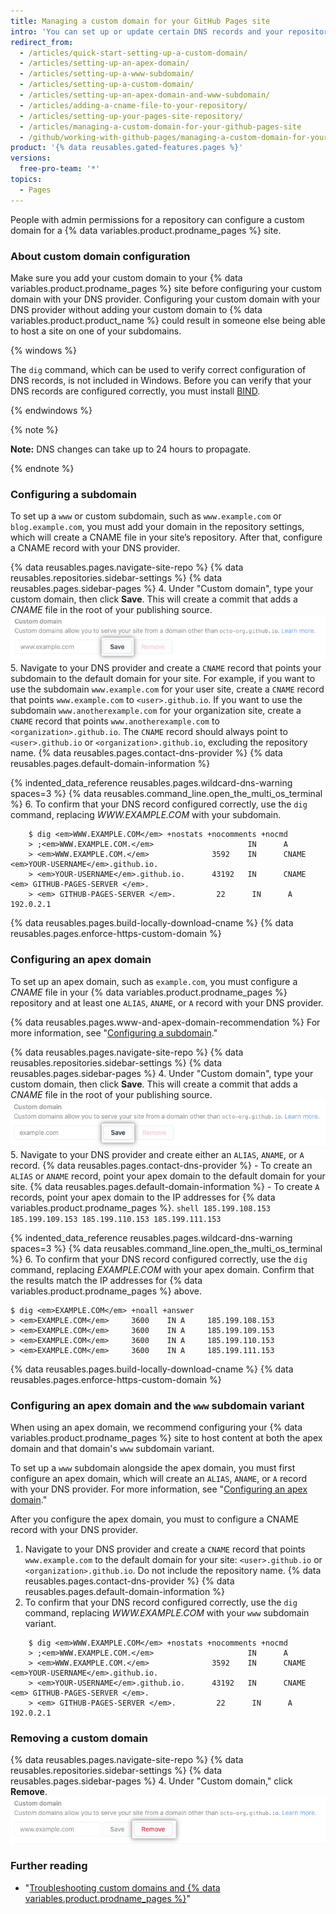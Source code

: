 ```yaml
---
title: Managing a custom domain for your GitHub Pages site
intro: 'You can set up or update certain DNS records and your repository settings to point the default domain for your {% data variables.product.prodname_pages %} site to a custom domain.'
redirect_from:
  - /articles/quick-start-setting-up-a-custom-domain/
  - /articles/setting-up-an-apex-domain/
  - /articles/setting-up-a-www-subdomain/
  - /articles/setting-up-a-custom-domain/
  - /articles/setting-up-an-apex-domain-and-www-subdomain/
  - /articles/adding-a-cname-file-to-your-repository/
  - /articles/setting-up-your-pages-site-repository/
  - /articles/managing-a-custom-domain-for-your-github-pages-site
  - /github/working-with-github-pages/managing-a-custom-domain-for-your-github-pages-site
product: '{% data reusables.gated-features.pages %}'
versions:
  free-pro-team: '*'
topics:
  - Pages
---
```


People with admin permissions for a repository can configure a custom domain for a {% data variables.product.prodname_pages %} site.

### About custom domain configuration

Make sure you add your custom domain to your {% data variables.product.prodname_pages %} site before configuring your custom domain with your DNS provider. Configuring your custom domain with your DNS provider without adding your custom domain to {% data variables.product.product_name %} could result in someone else being able to host a site on one of your subdomains.

{% windows %}

The `dig` command, which can be used to verify correct configuration of DNS records, is not included in Windows. Before you can verify that your DNS records are configured correctly, you must install [BIND](https://www.isc.org/bind/).

{% endwindows %}

{% note %}

**Note:** DNS changes can take up to 24 hours to propagate.

{% endnote %}

### Configuring a subdomain

To set up a `www` or custom subdomain, such as `www.example.com` or `blog.example.com`, you must add your domain in the repository settings, which will create a CNAME file in your site’s repository. After that, configure a CNAME record with your DNS provider.

{% data reusables.pages.navigate-site-repo %}
{% data reusables.repositories.sidebar-settings %}
{% data reusables.pages.sidebar-pages %}
4. Under "Custom domain", type your custom domain, then click **Save**. This will create a commit that adds a _CNAME_ file in the root of your publishing source.
  ![Save custom domain button](/assets/images/help/pages/save-custom-subdomain.png)
5. Navigate to your DNS provider and create a `CNAME` record that points your subdomain to the default domain for your site. For example, if you want to use the subdomain `www.example.com` for your user site, create a `CNAME` record that points `www.example.com` to `<user>.github.io`. If you want to use the subdomain `www.anotherexample.com` for your organization site, create a `CNAME` record that points `www.anotherexample.com` to `<organization>.github.io`. The `CNAME` record should always point to `<user>.github.io` or `<organization>.github.io`, excluding the repository name. {% data reusables.pages.contact-dns-provider %} {% data reusables.pages.default-domain-information %}

{% indented_data_reference reusables.pages.wildcard-dns-warning spaces=3 %}
{% data reusables.command_line.open_the_multi_os_terminal %}
6. To confirm that your DNS record configured correctly, use the `dig` command, replacing _WWW.EXAMPLE.COM_ with your subdomain.
```shell
    $ dig <em>WWW.EXAMPLE.COM</em> +nostats +nocomments +nocmd
    > ;<em>WWW.EXAMPLE.COM.</em>                     IN      A
    > <em>WWW.EXAMPLE.COM.</em>              3592    IN      CNAME   <em>YOUR-USERNAME</em>.github.io.
    > <em>YOUR-USERNAME</em>.github.io.      43192   IN      CNAME   <em> GITHUB-PAGES-SERVER </em>.
    > <em> GITHUB-PAGES-SERVER </em>.         22      IN      A       192.0.2.1
```
{% data reusables.pages.build-locally-download-cname %}
{% data reusables.pages.enforce-https-custom-domain %}

### Configuring an apex domain

To set up an apex domain, such as `example.com`, you must configure a _CNAME_ file  in your {% data variables.product.prodname_pages %} repository and at least one `ALIAS`, `ANAME`, or `A` record with your DNS provider.

{% data reusables.pages.www-and-apex-domain-recommendation %} For more information, see "[Configuring a subdomain](#configuring-a-subdomain)."

{% data reusables.pages.navigate-site-repo %}
{% data reusables.repositories.sidebar-settings %}
{% data reusables.pages.sidebar-pages %}
4. Under "Custom domain", type your custom domain, then click **Save**. This will create a commit that adds a _CNAME_ file in the root of your publishing source.
  ![Save custom domain button](/assets/images/help/pages/save-custom-apex-domain.png)
5. Navigate to your DNS provider and create either an `ALIAS`, `ANAME`, or `A` record. {% data reusables.pages.contact-dns-provider %}
    - To create an `ALIAS` or `ANAME` record, point your apex domain to the default domain for your site. {% data reusables.pages.default-domain-information %}
    - To create `A` records, point your apex domain to the IP addresses for {% data variables.product.prodname_pages %}. 
      ```shell
      185.199.108.153
      185.199.109.153
      185.199.110.153
      185.199.111.153
      ```

{% indented_data_reference reusables.pages.wildcard-dns-warning spaces=3 %}
{% data reusables.command_line.open_the_multi_os_terminal %}
6. To confirm that your DNS record configured correctly, use the `dig` command, replacing _EXAMPLE.COM_ with your apex domain. Confirm that the results match the IP addresses for {% data variables.product.prodname_pages %} above.
  ```shell
  $ dig <em>EXAMPLE.COM</em> +noall +answer
  > <em>EXAMPLE.COM</em>     3600    IN A     185.199.108.153
  > <em>EXAMPLE.COM</em>     3600    IN A     185.199.109.153
  > <em>EXAMPLE.COM</em>     3600    IN A     185.199.110.153
  > <em>EXAMPLE.COM</em>     3600    IN A     185.199.111.153
  ```
{% data reusables.pages.build-locally-download-cname %}
{% data reusables.pages.enforce-https-custom-domain %}

### Configuring an apex domain and the `www` subdomain variant

When using an apex domain, we recommend configuring your {% data variables.product.prodname_pages %} site to host content at both the apex domain and that domain's `www` subdomain variant.

To set up a `www` subdomain alongside the apex domain, you must first configure an apex domain, which will create an `ALIAS`, `ANAME`, or `A` record with your DNS provider. For more information, see "[Configuring an apex domain](#configuring-an-apex-domain)."

After you configure the apex domain, you must to configure a CNAME record with your DNS provider.

1. Navigate to your DNS provider and create a `CNAME` record that points `www.example.com` to the default domain for your site: `<user>.github.io` or `<organization>.github.io`. Do not include the repository name. {% data reusables.pages.contact-dns-provider %} {% data reusables.pages.default-domain-information %}
2. To confirm that your DNS record configured correctly, use the `dig` command, replacing _WWW.EXAMPLE.COM_ with your `www` subdomain variant.
```shell
    $ dig <em>WWW.EXAMPLE.COM</em> +nostats +nocomments +nocmd
    > ;<em>WWW.EXAMPLE.COM.</em>                     IN      A
    > <em>WWW.EXAMPLE.COM.</em>              3592    IN      CNAME   <em>YOUR-USERNAME</em>.github.io.
    > <em>YOUR-USERNAME</em>.github.io.      43192   IN      CNAME   <em> GITHUB-PAGES-SERVER </em>.
    > <em> GITHUB-PAGES-SERVER </em>.         22      IN      A       192.0.2.1
```
### Removing a custom domain

{% data reusables.pages.navigate-site-repo %}
{% data reusables.repositories.sidebar-settings %}
{% data reusables.pages.sidebar-pages %}
4. Under "Custom domain," click **Remove**.
  ![Save custom domain button](/assets/images/help/pages/remove-custom-domain.png)

### Further reading

- "[Troubleshooting custom domains and {% data variables.product.prodname_pages %}](/articles/troubleshooting-custom-domains-and-github-pages)"
